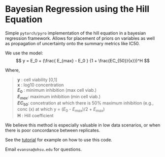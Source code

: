 # Bayesian Regression using the Hill Equation 

Simple `pytorch/pyro` implementation of the hill equation in a bayesian regression framework. Allows for placement of priors on variables as well as propagation of uncertainty onto the summary metrics like IC50. 

We use the model: 
$$ y = E_0 + (\frac{ E_{max} - E_0 } {1 + \frac{EC_{50}}{x}})^H $$

Where, 
> **y**        : cell viability [0,1]  
> **x**        : log10 concentration  
> **$E_0$**    : minimum inhibition (max cell viab.)  
> **$E_{max}$**: maximum inhibition (min cell viab.)   
> **$EC_{50}$**: concetration at which there is 50% maximum inhibition (e.g., conc (x) at which y = ($E_0$ - $E_{max}$)/2 + $E_{max}$)  
> **H**        : Hill coefficient  


We believe this method is especially valuable in low data scenarios, or when there is poor concordance between replicates. 

See the [tutorial](./tutorial.ipynb) for example on how to use this code.

Email `evansna@ohsu.edu` for questions. 
